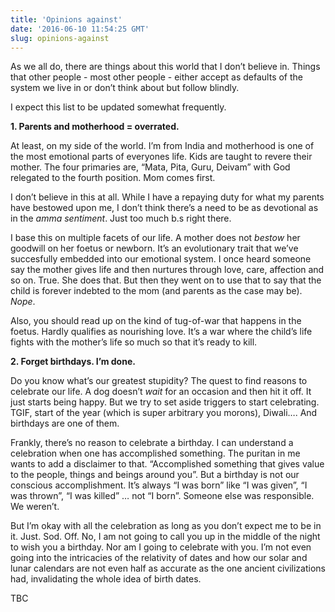 ```yaml
---
title: 'Opinions against'
date: '2016-06-10 11:54:25 GMT'
slug: opinions-against
---
```

As we all do, there are things about this world that I don’t believe in. Things that other people - most other people - either accept as defaults of the system we live in or don’t think about but follow blindly.

I expect this list to be updated somewhat frequently.

**1\. Parents and motherhood = overrated.**

At least, on my side of the world. I’m from India and motherhood is one of the most emotional parts of everyones life. Kids are taught to revere their mother. The four primaries are, “Mata, Pita, Guru, Deivam” with God relegated to the fourth position. Mom comes first.

I don’t believe in this at all. While I have a repaying duty for what my parents have bestowed upon me, I don’t think there’s a need to be as devotional as in the _amma sentiment_. Just too much b.s right there.

I base this on multiple facets of our life. A mother does not _bestow_ her goodwill on her foetus or newborn. It’s an evolutionary trait that we’ve succesfully embedded into our emotional system. I once heard someone say the mother gives life and then nurtures through love, care, affection and so on. True. She does that. But then they went on to use that to say that the child is forever indebted to the mom (and parents as the case may be). _Nope_.

Also, you should read up on the kind of tug-of-war that happens in the foetus. Hardly qualifies as nourishing love. It’s a war where the child’s life fights with the mother’s life so much so that it’s ready to kill.

**2\. Forget birthdays. I’m done.**

Do you know what’s our greatest stupidity? The quest to find reasons to celebrate our life. A dog doesn’t _wait_ for an occasion and then hit it off. It just starts being happy. But we try to set aside triggers to start celebrating. TGIF, start of the year (which is super arbitrary you morons), Diwali…. And birthdays are one of them.

Frankly, there’s no reason to celebrate a birthday. I can understand a celebration when one has accomplished something. The puritan in me wants to add a disclaimer to that. “Accomplished something that gives value to the people, things and beings around you”. But a birthday is not our conscious accomplishment. It’s always “I was born” like “I was given”, “I was thrown”, “I was killed” … not “I born”. Someone else was responsible. We weren’t.

But I’m okay with all the celebration as long as you don’t expect me to be in it. Just. Sod. Off. No, I am not going to call you up in the middle of the night to wish you a birthday. Nor am I going to celebrate with you. I’m not even going into the intricacies of the relativity of dates and how our solar and lunar calendars are not even half as accurate as the one ancient civilizations had, invalidating the whole idea of birth dates.

TBC